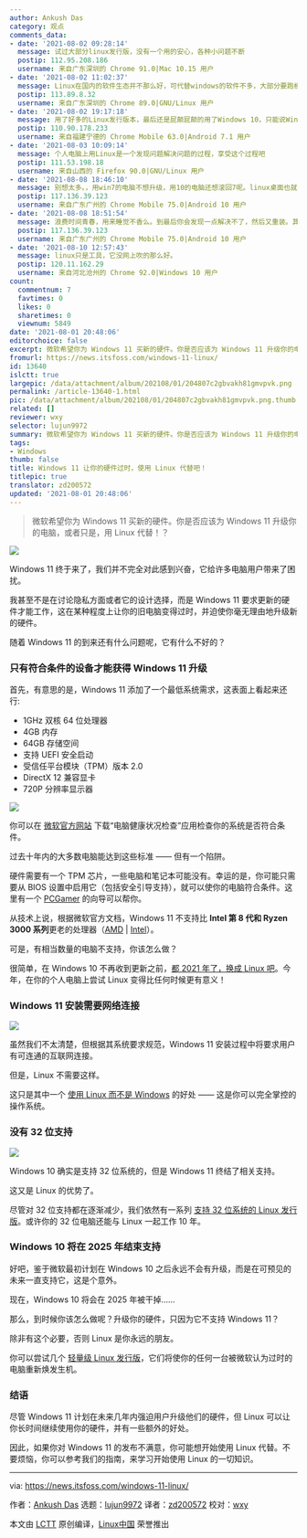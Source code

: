```yaml
---
author: Ankush Das
category: 观点
comments_data:
- date: '2021-08-02 09:28:14'
  message: 试过大部分linux发行版，没有一个用的安心，各种小问题不断
  postip: 112.95.208.186
  username: 来自广东深圳的 Chrome 91.0|Mac 10.15 用户
- date: '2021-08-02 11:02:37'
  message: Linux在国内的软件生态并不那么好，可代替windows的软件不多，大部分要跑模拟器。
  postip: 113.89.8.32
  username: 来自广东深圳的 Chrome 89.0|GNU/Linux 用户
- date: '2021-08-02 19:17:18'
  message: 用了好多的Linux发行版本，最后还是屁颠屁颠的用了Windows 10，只能说Windows平台生态比较好，适合我这种懒狗用户
  postip: 110.90.178.233
  username: 来自福建宁德的 Chrome Mobile 63.0|Android 7.1 用户
- date: '2021-08-03 10:09:14'
  message: 个人电脑上用Linux是一个发现问题解决问题的过程，享受这个过程吧
  postip: 111.53.198.18
  username: 来自山西的 Firefox 90.0|GNU/Linux 用户
- date: '2021-08-08 18:46:10'
  message: 别想太多。，用win7的电脑不想升级，用10的电脑还想滚回7呢。linux桌面也就图一乐
  postip: 117.136.39.123
  username: 来自广东广州的 Chrome Mobile 75.0|Android 10 用户
- date: '2021-08-08 18:51:54'
  message: 浪费时间青春，用来睡觉不香么。到最后你会发现一点解决不了，然后又重装。其实这不是使用，这是接受精神虐待。
  postip: 117.136.39.123
  username: 来自广东广州的 Chrome Mobile 75.0|Android 10 用户
- date: '2021-08-10 12:57:43'
  message: linux只是工具，它没网上吹的那么好。
  postip: 120.11.162.29
  username: 来自河北沧州的 Chrome 92.0|Windows 10 用户
count:
  commentnum: 7
  favtimes: 0
  likes: 0
  sharetimes: 0
  viewnum: 5849
date: '2021-08-01 20:48:06'
editorchoice: false
excerpt: 微软希望你为 Windows 11 买新的硬件。你是否应该为 Windows 11 升级你的电脑，或者只是，用 Linux 代替！？
fromurl: https://news.itsfoss.com/windows-11-linux/
id: 13640
islctt: true
largepic: /data/attachment/album/202108/01/204807c2gbvakh81gmvpvk.png
permalink: /article-13640-1.html
pic: /data/attachment/album/202108/01/204807c2gbvakh81gmvpvk.png.thumb.jpg
related: []
reviewer: wxy
selector: lujun9972
summary: 微软希望你为 Windows 11 买新的硬件。你是否应该为 Windows 11 升级你的电脑，或者只是，用 Linux 代替！？
tags:
- Windows
thumb: false
title: Windows 11 让你的硬件过时，使用 Linux 代替吧！
titlepic: true
translator: zd200572
updated: '2021-08-01 20:48:06'
---
```



> 
> 微软希望你为 Windows 11 买新的硬件。你是否应该为 Windows 11 升级你的电脑，或者只是，用 Linux 代替！？
> 
> 
> 


![](/data/attachment/album/202108/01/204807c2gbvakh81gmvpvk.png)


Windows 11 终于来了，我们并不完全对此感到兴奋，它给许多电脑用户带来了困扰。


我甚至不是在讨论隐私方面或者它的设计选择，而是 Windows 11 要求更新的硬件才能工作，这在某种程度上让你的旧电脑变得过时，并迫使你毫无理由地升级新的硬件。


随着 Windows 11 的到来还有什么问题呢，它有什么不好的？


### 只有符合条件的设备才能获得 Windows 11 升级


首先，有意思的是，Windows 11 添加了一个最低系统需求，这表面上看起来还行:


* 1GHz 双核 64 位处理器
* 4GB 内存
* 64GB 存储空间
* 支持 UEFI 安全启动
* 受信任平台模块（TPM）版本 2.0
* DirectX 12 兼容显卡
* 720P 分辨率显示器


![](/data/attachment/album/202108/01/204809seyuxdike6sdsukx.png)


你可以在 [微软官方网站](https://www.microsoft.com/en-us/windows/windows-11) 下载“电脑健康状况检查”应用检查你的系统是否符合条件。


过去十年内的大多数电脑能达到这些标准 —— 但有一个陷阱。


硬件需要有一个 TPM 芯片，一些电脑和笔记本可能没有。幸运的是，你可能只需要从 BIOS 设置中启用它（包括安全引导支持），就可以使你的电脑符合条件。这里有一个 [PCGamer](https://www.pcgamer.com/Windows-11-PC-Health-Check/) 的向导可以帮你。


从技术上说，根据微软官方文档，Windows 11 不支持比 **Intel 第 8 代和 Ryzen 3000 系列**更老的处理器（[AMD](https://docs.microsoft.com/en-us/windows-hardware/design/minimum/supported/windows-11-supported-amd-processors) | [Intel](https://docs.microsoft.com/en-us/windows-hardware/design/minimum/supported/windows-11-supported-intel-processors)）。


可是，有相当数量的电脑不支持，你该怎么做？


很简单，在 Windows 10 不再收到更新之前，[都 2021 年了，换成 Linux 吧](https://news.itsfoss.com/switch-to-linux-in-2021/)。今年，在你的个人电脑上尝试 Linux 变得比任何时候更有意义！


### Windows 11 安装需要网络连接


![](/data/attachment/album/202108/01/204811yqqqc58q01oqj8jc.png)


虽然我们不太清楚，但根据其系统要求规范，Windows 11 安装过程中将要求用户有可连通的互联网连接。


但是，Linux 不需要这样。


这只是其中一个 [使用 Linux 而不是 Windows](https://itsfoss.com/linux-better-than-windows/) 的好处 —— 这是你可以完全掌控的操作系统。


### 没有 32 位支持


![](/data/attachment/album/202108/01/204813ut5qdmy91qa5ymay.png)


Windows 10 确实是支持 32 位系统的，但是 Windows 11 终结了相关支持。


这又是 Linux 的优势了。


尽管对 32 位支持都在逐渐减少，我们依然有一系列 [支持 32 位系统的 Linux 发行版](https://itsfoss.com/32-bit-linux-distributions/)。或许你的 32 位电脑还能与 Linux 一起工作 10 年。


### Windows 10 将在 2025 年结束支持


好吧，鉴于微软最初计划在 Windows 10 之后永远不会有升级，而是在可预见的未来一直支持它，这是个意外。


现在，Windows 10 将会在 2025 年被干掉……


那么，到时候你该怎么做呢？升级你的硬件，只因为它不支持 Windows 11？


除非有这个必要，否则 Linux 是你永远的朋友。


你可以尝试几个 [轻量级 Linux 发行版](https://itsfoss.com/lightweight-linux-beginners/)，它们将使你的任何一台被微软认为过时的电脑重新焕发生机。


### 结语


尽管 Windows 11 计划在未来几年内强迫用户升级他们的硬件，但 Linux 可以让你长时间继续使用你的硬件，并有一些额外的好处。


因此，如果你对 Windows 11 的发布不满意，你可能想开始使用 Linux 代替。不要烦恼，你可以参考我们的指南，来学习开始使用 Linux 的一切知识。




---


via: <https://news.itsfoss.com/windows-11-linux/>


作者：[Ankush Das](https://news.itsfoss.com/author/ankush/) 选题：[lujun9972](https://github.com/lujun9972) 译者：[zd200572](https://github.com/zd200572) 校对：[wxy](https://github.com/wxy)


本文由 [LCTT](https://github.com/LCTT/TranslateProject) 原创编译，[Linux中国](https://linux.cn/) 荣誉推出